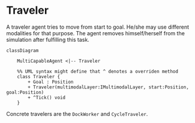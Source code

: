 # Traveler

A traveler agent tries to move from start to goal. He/she may use different modalities for that purpose.
The agent removes himself/herself from the simulation after fulfilling this task. 


```mermaid
classDiagram

    MultiCapableAgent <|-- Traveler

    %% UML syntax might define that ^ denotes a overriden method
    class Traveler {
        + Goal : Position
        + Traveler(multimodalLayer:IMultimodalLayer, start:Position, goal:Position)
        + ^Tick() void
    }
```




Concrete travelers are the ``DockWorker`` and `CycleTraveler`.